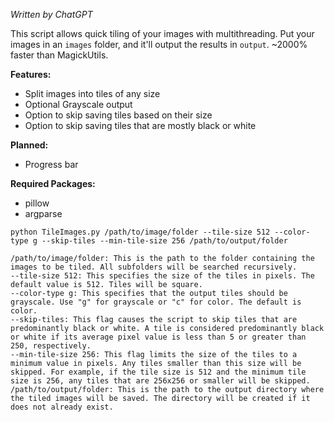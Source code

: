 *Written by ChatGPT*

This script allows quick tiling of your images with multithreading. Put your images in an `images` folder, and it'll output the results in `output`. ~2000% faster than MagickUtils.

**Features:**
* Split images into tiles of any size
* Optional Grayscale output
* Option to skip saving tiles based on their size
* Option to skip saving tiles that are mostly black or white

**Planned:**
* Progress bar

**Required Packages:**
* pillow
* argparse

`python TileImages.py /path/to/image/folder --tile-size 512 --color-type g --skip-tiles --min-tile-size 256 /path/to/output/folder`

    /path/to/image/folder: This is the path to the folder containing the images to be tiled. All subfolders will be searched recursively.
    --tile-size 512: This specifies the size of the tiles in pixels. The default value is 512. Tiles will be square.
    --color-type g: This specifies that the output tiles should be grayscale. Use "g" for grayscale or "c" for color. The default is color.
    --skip-tiles: This flag causes the script to skip tiles that are predominantly black or white. A tile is considered predominantly black or white if its average pixel value is less than 5 or greater than 250, respectively.
    --min-tile-size 256: This flag limits the size of the tiles to a minimum value in pixels. Any tiles smaller than this size will be skipped. For example, if the tile size is 512 and the minimum tile size is 256, any tiles that are 256x256 or smaller will be skipped.
    /path/to/output/folder: This is the path to the output directory where the tiled images will be saved. The directory will be created if it does not already exist.
